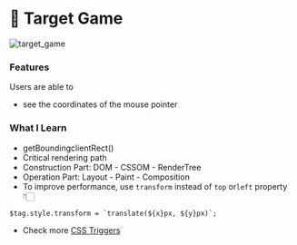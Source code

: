 # 🎯 Target Game
![target_game](https://user-images.githubusercontent.com/69155242/116434890-cb4efc00-a885-11eb-8e64-547ab13f93eb.gif)


### Features
Users are able to
- see the coordinates of the mouse pointer

### What I Learn
- getBoundingclientRect()
- Critical rendering path
- Construction Part: DOM - CSSOM - RenderTree
- Operation Part: Layout - Paint - Composition
- To improve performance, use `transform` instead of `top` or`left` property 👇🏻
``` 
$tag.style.transform = `translate(${x}px, ${y}px)`;
```

- Check more [CSS Triggers](https://csstriggers.com/)

